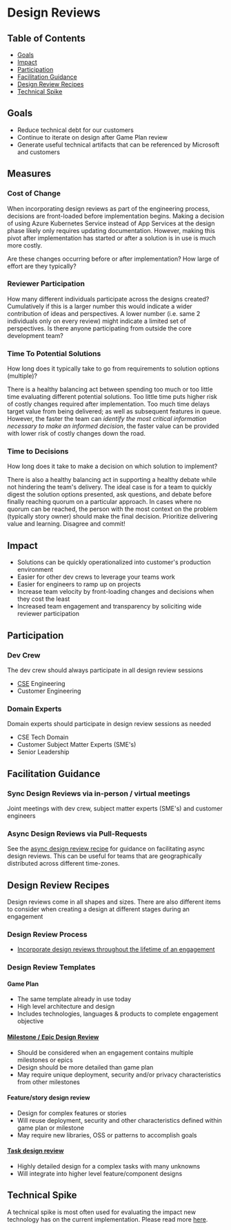 # Design Reviews

## Table of Contents

- [Goals](#goals)
- [Impact](#impact)
- [Participation](#participation)
- [Facilitation Guidance](#facilitation-guidance)
- [Design Review Recipes](#design-review-recipes)
- [Technical Spike](#technical-spike)

## Goals

- Reduce technical debt for our customers
- Continue to iterate on design after Game Plan review
- Generate useful technical artifacts that can be referenced by Microsoft and customers

## Measures

### Cost of Change

When incorporating design reviews as part of the engineering process, decisions are front-loaded before implementation begins. Making a decision of using Azure Kubernetes Service instead of App Services at the design phase likely only requires updating documentation. However, making this pivot after implementation has started or after a solution is in use is much more costly.

Are these changes occurring before or after implementation? How large of effort are they typically?

### Reviewer Participation

How many different individuals participate across the designs created? Cumulatively if this is a larger number this would indicate a wider contribution of ideas and perspectives. A lower number (i.e. same 2 individuals only on every review) might indicate a limited set of perspectives. Is there anyone participating from outside the core development team?

### Time To Potential Solutions

How long does it typically take to go from requirements to solution options (multiple)?

There is a healthy balancing act between spending too much or too little time evaluating different potential solutions. Too little time puts higher risk of costly changes required after implementation. Too much time delays target value from being delivered; as well as subsequent features in queue. However, the faster the team can *identify the most critical information necessary to make an informed decision*, the faster value can be provided with lower risk of costly changes down the road.

### Time to Decisions

How long does it take to make a decision on which solution to implement?

There is also a healthy balancing act in supporting a healthy debate while not hindering the team's delivery. The ideal case is for a team to quickly digest the solution options presented, ask questions, and debate before finally reaching quorum on a particular approach. In cases where no quorum can be reached, the person with the most context on the problem (typically story owner) should make the final decision. Prioritize delivering value and learning. Disagree and commit!

## Impact

- Solutions can be quickly operationalized into customer's production environment
- Easier for other dev crews to leverage your teams work
- Easier for engineers to ramp up on projects
- Increase team velocity by front-loading changes and decisions when they cost the least
- Increased team engagement and transparency by soliciting wide reviewer participation

## Participation

### Dev Crew

The dev crew should always participate in all design review sessions

- [CSE](../CSE.md) Engineering
- Customer Engineering

### Domain Experts

Domain experts should participate in design review sessions as needed

- CSE Tech Domain
- Customer Subject Matter Experts (SME's)
- Senior Leadership

## Facilitation Guidance

### Sync Design Reviews via in-person / virtual meetings

Joint meetings with dev crew, subject matter experts (SME's) and customer engineers

### Async Design Reviews via Pull-Requests

See the [async design review recipe](./recipes/async-design-reviews.md) for guidance on facilitating async design reviews. This can be useful for teams that are geographically distributed across different time-zones.

## Design Review Recipes

Design reviews come in all shapes and sizes. There are also different items to consider when creating a design at different stages during an engagement

### Design Review Process

- [Incorporate design reviews throughout the lifetime of an engagement](./recipes/engagement-process.md)

### Design Review Templates

#### Game Plan

- The same template already in use today
- High level architecture and design
- Includes technologies, languages & products to complete engagement objective

#### [Milestone / Epic Design Review](./recipes/milestone-epic-design-review-recipe.md)

- Should be considered when an engagement contains multiple milestones or epics
- Design should be more detailed than game plan
- May require unique deployment, security and/or privacy characteristics from other milestones

#### Feature/story design review

- Design for complex features or stories
- Will reuse deployment, security and other characteristics defined within game plan or milestone
- May require new libraries, OSS or patterns to accomplish goals

#### [Task design review](./recipes/task-design-review-template.md)

- Highly detailed design for a complex tasks with many unknowns
- Will integrate into higher level feature/component designs

## Technical Spike

A technical spike is most often used for evaluating the impact new technology has on the current implementation. Please read more [here](./recipes/technical-spike.md).
